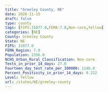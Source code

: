 ```yaml
---
title: "Greeley County, NE"
date: 2020-11-15
draft: false
type: county
tags: [FIPS:31077.0,FEMA:7.0,Non-core,Yellow]
categories: [NE]
County: Greeley County
State: NE
FIPS: 31077.0
FEMA_Region: 7.0
Population: 2356.0
NCHS_Urban_Rural_Classification: Non-core
Tests_in_prior_14_days: 27.0
Fourteen_day_test_rate_per_100000: 1146.0
Percent_Positivity_in_prior_14_days: 0.222
Level: Yellow
url: /states/NE/greeley-county
---
```



